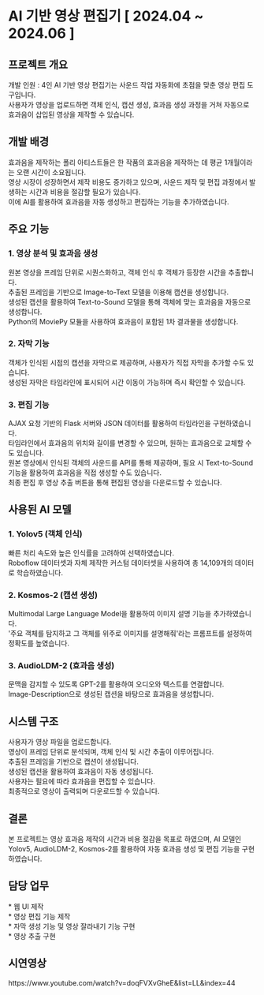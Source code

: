 <h1>AI 기반 영상 편집기 [ 2024.04 ~ 2024.06 ]</h1>

<h2>프로젝트 개요</h2>
개발 인원 : 4인
AI 기반 영상 편집기는 사운드 작업 자동화에 초점을 맞춘 영상 편집 도구입니다. <br>
사용자가 영상을 업로드하면 객체 인식, 캡션 생성, 효과음 생성 과정을 거쳐 자동으로 효과음이 삽입된 영상을 제작할 수 있습니다.<br>

<h2>개발 배경</h2>
효과음을 제작하는 폴리 아티스트들은 한 작품의 효과음을 제작하는 데 평균 1개월이라는 오랜 시간이 소요됩니다.<br>
영상 시장이 성장하면서 제작 비용도 증가하고 있으며, 사운드 제작 및 편집 과정에서 발생하는 시간과 비용을 절감할 필요가 있습니다.<br>
이에 AI를 활용하여 효과음을 자동 생성하고 편집하는 기능을 추가하였습니다.<br>

<h2>주요 기능</h2>
<h3>1. 영상 분석 및 효과음 생성</h3>
원본 영상을 프레임 단위로 시퀀스화하고, 객체 인식 후 객체가 등장한 시간을 추출합니다.<br>
추출된 프레임을 기반으로 Image-to-Text 모델을 이용해 캡션을 생성합니다.<br>
생성된 캡션을 활용하여 Text-to-Sound 모델을 통해 객체에 맞는 효과음을 자동으로 생성합니다.<br>
Python의 MoviePy 모듈을 사용하여 효과음이 포함된 1차 결과물을 생성합니다.<br>

<h3>2. 자막 기능</h3>
객체가 인식된 시점의 캡션을 자막으로 제공하며, 사용자가 직접 자막을 추가할 수도 있습니다.<br>
생성된 자막은 타임라인에 표시되어 시간 이동이 가능하며 즉시 확인할 수 있습니다.<br>

<h3>3. 편집 기능</h3>
AJAX 요청 기반의 Flask 서버와 JSON 데이터를 활용하여 타임라인을 구현하였습니다.<br>
타임라인에서 효과음의 위치와 길이를 변경할 수 있으며, 원하는 효과음으로 교체할 수도 있습니다.<br>
원본 영상에서 인식된 객체의 사운드를 API를 통해 제공하며, 필요 시 Text-to-Sound 기능을 활용하여 효과음을 직접 생성할 수도 있습니다.<br>
최종 편집 후 영상 추출 버튼을 통해 편집된 영상을 다운로드할 수 있습니다.<br>

<h2>사용된 AI 모델</h2>
<h3>1. Yolov5 (객체 인식)</h3>
빠른 처리 속도와 높은 인식률을 고려하여 선택하였습니다.<br>
Roboflow 데이터셋과 자체 제작한 커스텀 데이터셋을 사용하여 총 14,109개의 데이터로 학습하였습니다.<br>

<h3>2. Kosmos-2 (캡션 생성)</h3>
Multimodal Large Language Model을 활용하여 이미지 설명 기능을 추가하였습니다.<br>
'주요 객체를 탐지하고 그 객체를 위주로 이미지를 설명해줘'라는 프롬프트를 설정하여 정확도를 높였습니다.<br>

<h3>3. AudioLDM-2 (효과음 생성)</h3>
문맥을 감지할 수 있도록 GPT-2를 활용하여 오디오와 텍스트를 연결합니다.<br>
Image-Description으로 생성된 캡션을 바탕으로 효과음을 생성합니다.<br>

<h2>시스템 구조</h2>
사용자가 영상 파일을 업로드합니다.<br>
영상이 프레임 단위로 분석되며, 객체 인식 및 시간 추출이 이루어집니다.<br>
추출된 프레임을 기반으로 캡션이 생성됩니다.<br>
생성된 캡션을 활용하여 효과음이 자동 생성됩니다.<br>
사용자는 필요에 따라 효과음을 편집할 수 있습니다.<br>
최종적으로 영상이 출력되며 다운로드할 수 있습니다.<br>

<h2>결론</h2>
본 프로젝트는 영상 효과음 제작의 시간과 비용 절감을 목표로 하였으며, AI 모델인 Yolov5, AudioLDM-2, Kosmos-2를 활용하여 자동 효과음 생성 및 편집 기능을 구현하였습니다.<br>

<h2>담당 업무</h2>
* 웹 UI 제작<br>
* 영상 편집 기능 제작<br>
* 자막 생성 기능 및 영상 잘라내기 기능 구현<br>
* 영상 추출 구현<br>

<h2>시연영상</h2>
https://www.youtube.com/watch?v=doqFVXvGheE&list=LL&index=44
